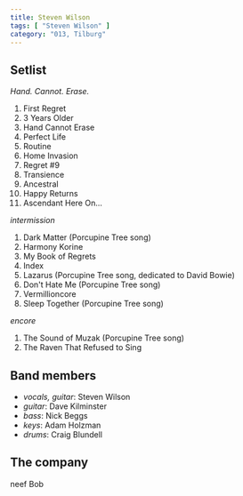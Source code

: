 ```yaml
---
title: Steven Wilson
tags: [ "Steven Wilson" ]
category: "013, Tilburg"
---
```

Setlist
-------
_Hand. Cannot. Erase._

1. First Regret
1. 3 Years Older
1. Hand Cannot Erase
1. Perfect Life
1. Routine
1. Home Invasion
1. Regret #9
1. Transience
1. Ancestral
1. Happy Returns
1. Ascendant Here On...

_intermission_

1. Dark Matter (Porcupine Tree song)
1. Harmony Korine
1. My Book of Regrets
1. Index
1. Lazarus (Porcupine Tree song, dedicated to David Bowie)
1. Don't Hate Me (Porcupine Tree song)
1. Vermillioncore
1. Sleep Together (Porcupine Tree song)

_encore_

1. The Sound of Muzak (Porcupine Tree song)
1. The Raven That Refused to Sing

Band members
------------
* _vocals, guitar_: Steven Wilson
* _guitar_: Dave Kilminster
* _bass_: Nick Beggs
* _keys_: Adam Holzman
* _drums_: Craig Blundell

The company
-----------
neef Bob
